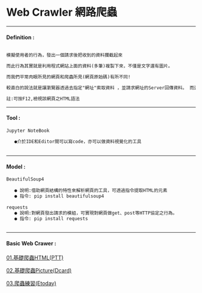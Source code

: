 # Web Crawler 網路爬蟲

***
#### Definition :
```markdown

模擬使用者的行為，發出一個請求後把收到的資料攔截起來

而此行為其實就是利用程式網站上面的資料(多筆)複製下來，不僅是文字還有圖片。

而我們平常肉眼所見的網頁和爬蟲所見(網頁原始碼)有所不同!

較直白的說法就是讓瀏覽器透過去指定"網址"索取資料 ，並請求網址的Server回傳資料。 而這便是Python爬蟲的精隨!

註:可按F12,檢視該網頁之HTML語法

```
***
#### Tool  :
```markdown
Jupyter NoteBook
   
   ●介於IDE和Editor間可以寫code，亦可以做資料視覺化的工具 
   
```   
***   
#### Model :

```markdown
BeautifulSoup4
   
   ● 說明:借助網頁結構的特性來解析網頁的工具，可透過指令提取HTML的元素
   ● 指令: pip install beautifulsoup4    
   
requests
   ● 說明:對網頁發出請求的模組，可實現對網頁做get、post等HTTP協定之行為。    
   ● 指令: pip install requests
   
```
***   
#### Basic Web Crawer : 
   
 [01.基礎爬蟲HTML(PTT)](https://github.com/Wiwi-Creator/Web-Crawler/blob/main/GetMulityPages.ipynb) 
 
 [02.基礎爬蟲Picture(Dcard)](https://github.com/Wiwi-Creator/Web-Crawler/blob/main/GetPic.ipynb)

 [03.爬蟲練習(Etoday)](https://github.com/Wiwi-Creator/Web-Crawler/blob/main/HTMLpractice.ipynb)
 


